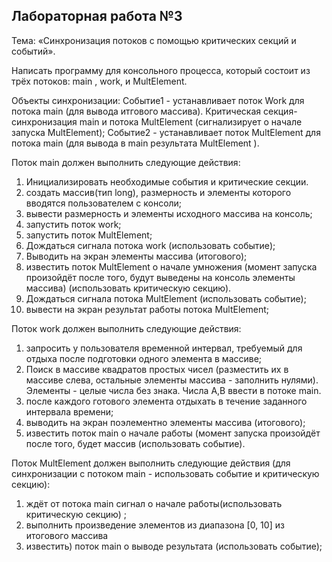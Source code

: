 Лабораторная работа №3
---
Тема: «Синхронизация потоков с помощью критических секций и событий».

Написать программу для консольного процесса, который состоит из трёх потоков: main , work, и 
MultElement.

Объекты синхронизации:
Событие1 - устанавливает поток Work для потока main (для вывода итгового массива).
Критическая секция- синхронизация main и потока MultElement (сигнализирует о начале запуска 
MultElement);
Событие2 - устанавливает поток MultElement для потока main (для вывода в main результата MultElement ).

Поток main должен выполнить следующие действия:
1. Инициализировать необходимые события и критические секции.
2. создать массив(тип long), размерность и элементы которого вводятся пользователем с консоли;
3. вывести размерность и элементы исходного массива на консоль;
4. запустить поток work;
5. запустить поток MultElement;
6. Дождаться сигнала потока work (использовать событие); 
7. Выводить на экран элементы массива (итогового);
8. известить поток MultElement о начале умножения (момент запуска произойдёт после того, будут выведены 
на консоль элементы массива) (использовать критическую секцию).
9. Дождаться сигнала потока MultElement (использовать событие);
10. вывести на экран результат работы потока MultElement;

Поток work должен выполнить следующие действия:
1. запросить у пользователя временной интервал, требуемый для отдыха после подготовки одного элемента в 
массиве;
2. Поиск в массиве квадратов простых чисел (разместить их в массиве слева, остальные элементы массива -
заполнить нулями). Элементы - целые числа без знака. Числа A,B ввести в потоке main.
3. после каждого готового элемента отдыхать в течение заданного интервала времени;
4. выводить на экран поэлементно элементы массива (итогового);
5. известить поток main о начале работы (момент запуска произойдёт после того, будет массив (использовать 
событие).

Поток MultElement должен выполнить следующие действия (для синхронизации с потоком main - использовать 
событие и критическую секцию):
1. ждёт от потока main сигнал о начале работы(использовать критическую секцию) ;
2. выполнить произведение элементов из диапазона [0, 10] из итогового массива
3. известить) поток main о выводе результата (использовать событие);

